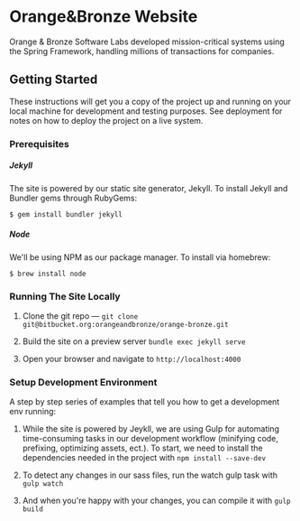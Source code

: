 # Orange&Bronze Website

Orange & Bronze Software Labs developed mission-critical systems using the Spring Framework, handling millions of transactions for companies.

## Getting Started

These instructions will get you a copy of the project up and running on your local machine for development and testing purposes. See deployment for notes on how to deploy the project on a live system.

### Prerequisites

##### Jekyll

The site is powered by our static site generator, Jekyll. To install Jekyll and Bundler gems through RubyGems:

```
$ gem install bundler jekyll
```

##### Node

We'll be using NPM as our package manager. To install via homebrew:

```
$ brew install node
```

### Running The Site Locally

1.  Clone the git repo — `git clone git@bitbucket.org:orangeandbronze/orange-bronze.git`

2.  Build the site on a preview server `bundle exec jekyll serve`

3.  Open your browser and navigate to `http://localhost:4000`

### Setup Development Environment

A step by step series of examples that tell you how to get a development env running:

1.  While the site is powered by Jeykll, we are using Gulp for automating time-consuming tasks in our development workflow (minifying code, prefixing, optimizing assets, ect.). To start, we need to install the dependencies needed in the project with `npm install --save-dev`

2.  To detect any changes in our sass files, run the watch gulp task with `gulp watch`

3.  And when you're happy with your changes, you can compile it with `gulp build`
